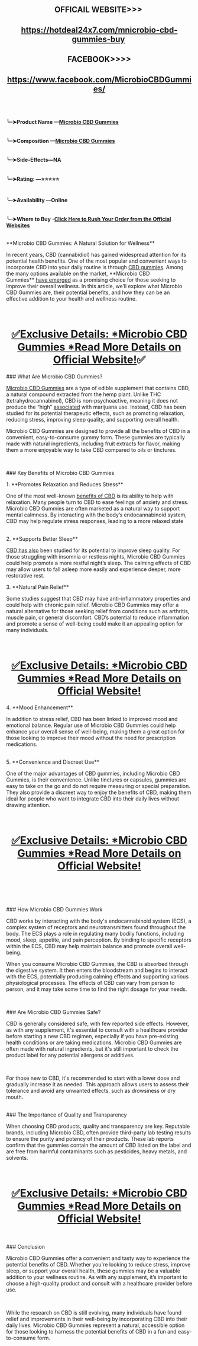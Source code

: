 <h2 class="CjVfdc" style="text-align: center;"><span class="C9DxTc ">OFFICAIL WEBSITE&gt;&gt;&gt;</span>&nbsp;</h2>
<h2 class="CjVfdc" style="text-align: center;"><a class="XqQF9c" href="https://hotdeal24x7.com/mnicrobio-cbd-gummies-buy" target="_blank"><span class="C9DxTc aw5Odc ">https://hotdeal24x7.com/mnicrobio-cbd-gummies-buy</span></a>&nbsp;</h2>
<h2 class="CjVfdc" style="text-align: center;"><span class="C9DxTc ">FACEBOOK&gt;&gt;&gt;&gt;</span></h2>
<h2 class="CjVfdc" style="text-align: center;"><a class="XqQF9c" href="https://www.facebook.com/MicrobioCBDGummies/" target="_blank"><span class="C9DxTc aw5Odc ">https://www.facebook.com/MicrobioCBDGummies/</span></a></h2>
<div id="h.rly2m5u4waxs" class="CobnVe yMxPgf  aP9Z7e">&nbsp;</div>
<div class="CjVfdc">
<div class="PPhIP rviiZ">&nbsp;</div>
</div>
<div class="CjVfdc">
<div class="PPhIP rviiZ">&nbsp;</div>
<strong><span class="C9DxTc ">╰┈➤Product Name &mdash;</span><a class="XqQF9c" href="https://hotdeal24x7.com/mnicrobio-cbd-gummies-buy" target="_blank"><span class="C9DxTc ">Microbio CBD Gummies</span></a></strong></div>
<div id="h.rwt8ojom5txf" class="CobnVe yMxPgf  aP9Z7e"><strong>&nbsp;</strong></div>
<div class="CjVfdc">
<div class="PPhIP rviiZ"><strong>&nbsp;</strong></div>
<strong><span class="C9DxTc ">╰┈➤Composition &mdash;</span><a class="XqQF9c" href="https://hotdeal24x7.com/mnicrobio-cbd-gummies-buy" target="_blank"><span class="C9DxTc ">Microbio CBD Gummies</span></a></strong></div>
<div id="h.1id8rv60ism6" class="CobnVe yMxPgf  aP9Z7e"><strong>&nbsp;</strong></div>
<div class="CjVfdc">
<div class="PPhIP rviiZ"><strong>&nbsp;</strong></div>
<strong><span class="C9DxTc ">╰┈➤Side-Effects&mdash;NA</span></strong></div>
<div id="h.dkfr7kd0mgnv" class="CobnVe yMxPgf  aP9Z7e"><strong>&nbsp;</strong></div>
<div class="CjVfdc">
<div class="PPhIP rviiZ"><strong>&nbsp;</strong></div>
<strong><span class="C9DxTc ">╰┈➤Rating: &mdash;⭐⭐⭐⭐⭐</span></strong></div>
<div id="h.7fn3rdqs4oyu" class="CobnVe yMxPgf  aP9Z7e"><strong>&nbsp;</strong></div>
<div class="CjVfdc">
<div class="PPhIP rviiZ"><strong>&nbsp;</strong></div>
<strong><span class="C9DxTc ">╰┈➤Availability &mdash;Online</span></strong></div>
<div id="h.fbpw7uesmvii" class="CobnVe yMxPgf  aP9Z7e"><strong>&nbsp;</strong></div>
<div class="CjVfdc">
<div class="PPhIP rviiZ"><strong>&nbsp;</strong></div>
<strong><span class="C9DxTc ">╰┈➤Where to Buy -</span><a class="XqQF9c" href="https://hotdeal24x7.com/mnicrobio-cbd-gummies-buy" target="_blank"><span class="C9DxTc ">Click Here to Rush Your Order from the Official Websites</span></a></strong><span class="C9DxTc "><br /><br /></span></div>
<p class="zfr3Q CDt4Ke " dir="ltr"><span class="C9DxTc ">**Microbio CBD Gummies: A Natural Solution for Wellness**</span></p>
<p class="zfr3Q CDt4Ke " dir="ltr"><span class="C9DxTc ">In recent years, CBD (cannabidiol) has gained widespread attention for its potential health benefits. One of the most popular and convenient ways to incorporate CBD into your daily routine is through&nbsp;</span><a class="XqQF9c" href="https://www.facebook.com/MicrobioCBDGummies/" target="_blank"><span class="C9DxTc ">CBD gummies</span></a><span class="C9DxTc ">. Among the many options available on the market, **Microbio CBD Gummies**&nbsp;</span><a class="XqQF9c" href="https://www.facebook.com/MicrobioCBDGummies/" target="_blank"><span class="C9DxTc ">have emerged</span></a><span class="C9DxTc ">&nbsp;as a promising choice for those seeking to improve their overall wellness. In this article, we&rsquo;ll explore what Microbio CBD Gummies are, their pote</span><span class="C9DxTc ">ntial benefits, and how they can be an effective addition to your health and wellness routine.</span></p>
<div class="PPhIP rviiZ">&nbsp;</div>
<h1 class="CjVfdc" style="text-align: center;"><a class="XqQF9c" href="https://hotdeal24x7.com/mnicrobio-cbd-gummies-buy" target="_blank"><span class="C9DxTc ">✅Exclusive Details: *Microbio CBD Gummies *Read More Details on Official Website!</span></a><span class="C9DxTc ">✅</span></h1>
<p class="zfr3Q CDt4Ke " dir="ltr"><span class="C9DxTc ">### What Are Microbio CBD Gummies?</span></p>
<p class="zfr3Q CDt4Ke " dir="ltr"><a class="XqQF9c" href="https://www.facebook.com/groups/microbiocbdgummies" target="_blank"><span class="C9DxTc ">Microbio CBD Gummies</span></a><span class="C9DxTc ">&nbsp;are a type of edible supplement that contains CBD, a natural compound extracted from the hemp plant. Unlike THC (tetrahydrocannabinol), CBD is non-psychoactive, meaning it does not produce the &ldquo;high&rdquo;&nbsp;</span><a class="XqQF9c" href="https://www.facebook.com/groups/microbiocbdgummies" target="_blank"><span class="C9DxTc ">associated</span></a><span class="C9DxTc ">&nbsp;with marijuana use. Instead, CBD has been studied for its potential therapeutic effects, such as promoting relaxation, reducing stress, improving sleep quality, and supporting overall health.</span></p>
<p class="zfr3Q CDt4Ke " dir="ltr"><span class="C9DxTc ">Microbio CBD Gummies are designed to provide all the benefits of CBD in a convenient, easy-to-consume gummy form. These gummies are typically made with natural ingredients, including fruit extracts for flavor, making them a more enjoyable way to take CBD compared to oils or tinctures.</span></p>
<p>&nbsp;</p>
<p class="zfr3Q CDt4Ke " dir="ltr"><span class="C9DxTc ">### Key Benefits of Microbio CBD Gummies</span></p>
<p class="zfr3Q CDt4Ke " dir="ltr"><span class="C9DxTc ">1. **Promotes Relaxation and Reduces Stress**</span></p>
<p class="zfr3Q CDt4Ke " dir="ltr"><span class="C9DxTc ">One of the most well-known&nbsp;</span><a class="XqQF9c" href="https://microbio-cbd-gummies.company.site/" target="_blank"><span class="C9DxTc ">benefits of CBD</span></a><span class="C9DxTc ">&nbsp;is its ability to help with relaxation. Many people turn to CBD to ease feelings of anxiety and stress. Microbio CBD Gummies are often marketed as a natural way to support mental calmness. By interacting with the body&rsquo;s endocannabinoid system, CBD may help regulate stress responses, leading to a more relaxed state</span><span class="C9DxTc "><br /><br /></span></p>
<p class="zfr3Q CDt4Ke " dir="ltr"><span class="C9DxTc ">2. **Supports Better Sleep**</span></p>
<p class="zfr3Q CDt4Ke " dir="ltr"><a class="XqQF9c" href="https://microbio-cbd-gummies.company.site/" target="_blank"><span class="C9DxTc ">CBD has also</span></a><span class="C9DxTc ">&nbsp;been studied for its potential to improve sleep quality. For those struggling with insomnia or restless nights, Microbio CBD Gummies could help promote a more restful night&rsquo;s sleep. The calming effects of CBD may allow users to fall asleep more easily and experience deeper, more restorative rest.</span></p>
<p class="zfr3Q CDt4Ke " dir="ltr"><span class="C9DxTc ">3. **Natural Pain Relief**</span></p>
<p class="zfr3Q CDt4Ke " dir="ltr"><span class="C9DxTc ">Some studies suggest that CBD may have anti-inflammatory properties and could help with chronic pain relief. Microbio CBD Gummies may offer a natural alternative for those seeking relief from conditions such as arthritis, muscle pain, or general discomfort. CBD&rsquo;s potential to reduce inflammation and promot</span><span class="C9DxTc ">e a sense of well-being could make it an appealing option for many individuals.</span></p>
<div class="PPhIP rviiZ">&nbsp;</div>
<h1 class="CjVfdc" style="text-align: center;"><a class="XqQF9c" href="https://hotdeal24x7.com/mnicrobio-cbd-gummies-buy" target="_blank"><span class="C9DxTc aw5Odc ">✅Exclusive Details: *Microbio CBD Gummies *Read More Details on Official Website!</span></a></h1>
<p class="zfr3Q CDt4Ke " dir="ltr"><span class="C9DxTc ">4. **Mood Enhancement**</span></p>
<p class="zfr3Q CDt4Ke " dir="ltr"><span class="C9DxTc ">In addition to stress relief, CBD has been linked to improved mood and emotional balance. Regular use of Microbio CBD Gummies could help enhance your overall sense of well-being, making them a great option for those looking to improve their mood without the need for prescription medications.</span><span class="C9DxTc "><br /><br /></span></p>
<p class="zfr3Q CDt4Ke " dir="ltr"><span class="C9DxTc ">5. **Convenience and Discreet Use**</span></p>
<p class="zfr3Q CDt4Ke " dir="ltr"><span class="C9DxTc ">One of the major advantages of CBD gummies, including Microbio CBD Gummies, is their convenience. Unlike tinctures or capsules, gummies are easy to take on the go and do not require measuring or special preparation. They also provide a discreet way to enjoy the benefits of CBD, making them ideal for people who want to integrate CBD into their daily lives without drawing attention.</span></p>
<div class="PPhIP rviiZ">&nbsp;</div>
<h1 class="CjVfdc" style="text-align: center;"><span style="text-decoration: underline;"><strong><a class="XqQF9c" href="https://hotdeal24x7.com/mnicrobio-cbd-gummies-buy" target="_blank"><span class="C9DxTc aw5Odc ">✅Exclusive Details: *Microbio CBD Gummies *Read More Details on Official Website!</span></a></strong></span></h1>
<h1 style="text-align: center;">&nbsp;</h1>
<p class="zfr3Q CDt4Ke " dir="ltr"><span class="C9DxTc ">### How Microbio CBD Gummies Work</span></p>
<p class="zfr3Q CDt4Ke " dir="ltr"><span class="C9DxTc ">CBD works by interacting with the body's endocannabinoid system (ECS), a complex system of receptors and neurotransmitters found throughout the body. The ECS plays a role in regulating many bodily functions, including mood, sleep, appetite, and pain perception. By binding to specific receptors within the ECS, CBD may help maintain balance and promote overall well-being.</span></p>
<p class="zfr3Q CDt4Ke " dir="ltr"><span class="C9DxTc ">When you consume Microbio CBD Gummies, the CBD is absorbed through the digestive system. It then enters the bloodstream and begins to interact with the ECS, potentially producing calming effects and supporting various physiological processes. The effects of CBD can vary from person to person, and it may take some time to find the right dosage for your needs.</span></p>
<p>&nbsp;</p>
<p class="zfr3Q CDt4Ke " dir="ltr"><span class="C9DxTc ">### Are Microbio CBD Gummies Safe?</span></p>
<p class="zfr3Q CDt4Ke " dir="ltr"><span class="C9DxTc ">CBD is generally considered safe, with few reported side effects. However, as with any supplement, it's essential to consult with a healthcare provider before starting a new CBD regimen, especially if you have pre-existing health conditions or are taking medications. Microbio CBD Gummies are often made with natural ingredients, but it's still important to check the product label for any potential allergens or additives.</span></p>
<p class="zfr3Q CDt4Ke " dir="ltr"><span class="C9DxTc ">&nbsp;</span></p>
<p class="zfr3Q CDt4Ke " dir="ltr"><span class="C9DxTc ">For those new to CBD, it's recommended to start with a lower dose and gradually increase it as needed. This approach allows users to assess their tolerance and avoid any unwanted effects, such as drowsiness or dry mouth.</span><span class="C9DxTc "><br /><br /></span></p>
<p class="zfr3Q CDt4Ke " dir="ltr"><span class="C9DxTc ">### The Importance of Quality and Transparency</span></p>
<p class="zfr3Q CDt4Ke " dir="ltr"><span class="C9DxTc ">When choosing CBD products, quality and transparency are key. Reputable brands, including Microbio CBD, often provide third-party lab testing results to ensure the purity and potency of their products. These lab reports confirm that the gummies contain the amount of CBD listed on the label and are free from harmful contaminants such as pesticides, heavy metals, and solvents.</span></p>
<div class="PPhIP rviiZ">&nbsp;</div>
<h1 class="CjVfdc" style="text-align: center;"><a class="XqQF9c" href="https://hotdeal24x7.com/mnicrobio-cbd-gummies-buy" target="_blank"><span class="C9DxTc aw5Odc ">✅Exclusive Details: *Microbio CBD Gummies *Read More Details on Official Website!</span></a></h1>
<p>&nbsp;</p>
<p class="zfr3Q CDt4Ke " dir="ltr"><span class="C9DxTc ">### Conclusion</span></p>
<p class="zfr3Q CDt4Ke " dir="ltr"><span class="C9DxTc ">Microbio CBD Gummies offer a convenient and tasty way to experience the potential benefits of CBD. Whether you're looking to reduce stress, improve sleep, or support your overall health, these gummies may be a valuable addition to your wellness routine. As with any supplement, it&rsquo;s important to choose a high-quality product and consult with a healthcare provider before use.</span></p>
<p>&nbsp;</p>
<p class="zfr3Q CDt4Ke " dir="ltr"><span class="C9DxTc ">While the research on CBD is still evolving, many individuals have found relief and improvements in their well-being by incorporating CBD into their daily lives. Microbio CBD Gummies represent a natural, accessible option for those looking to harness the potential benefits of CBD in a fun and easy-to-consume form.</span></p>
